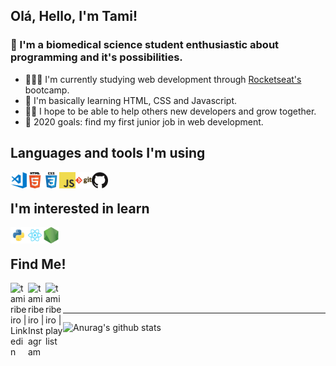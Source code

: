 ## Olá, Hello, I'm Tami!

### 🧬 I'm a biomedical science student enthusiastic about programming and it's possibilities. 

- 👩🏻‍💻 I'm currently studying web development through [Rocketseat's] bootcamp.
- 🚀 I'm basically learning HTML, CSS and Javascript.
- 🖖🏻 I hope to be able to help others new developers and grow together.
- 🎯 2020 goals: find my first junior job in web development.

## Languages and tools I'm using
<img align="left" alt="Visual Studio Code" width="26px" src="https://raw.githubusercontent.com/github/explore/80688e429a7d4ef2fca1e82350fe8e3517d3494d/topics/visual-studio-code/visual-studio-code.png"/>
<img align="left" alt="HTML5" width="26px" src="https://raw.githubusercontent.com/github/explore/80688e429a7d4ef2fca1e82350fe8e3517d3494d/topics/html/html.png"/>
<img align="left" alt="CSS3" width="26px" src="https://raw.githubusercontent.com/github/explore/80688e429a7d4ef2fca1e82350fe8e3517d3494d/topics/css/css.png"/>
<img align="left" alt="JavaScript" width="26px" src="https://raw.githubusercontent.com/github/explore/80688e429a7d4ef2fca1e82350fe8e3517d3494d/topics/javascript/javascript.png"/>
<img align="left" alt="Git" width="26px" src="https://raw.githubusercontent.com/github/explore/80688e429a7d4ef2fca1e82350fe8e3517d3494d/topics/git/git.png"/>
<img align="left" alt="GitHub" width="26px" src="https://raw.githubusercontent.com/github/explore/78df643247d429f6cc873026c0622819ad797942/topics/github/github.png"/>

<br>

## I'm interested in learn 
<img align="left" alt="Python" width="26px" src="https://raw.githubusercontent.com/github/explore/78df643247d429f6cc873026c0622819ad797942/topics/python/python.png" />
<img align="left" alt="React" width="26px" src="https://raw.githubusercontent.com/github/explore/80688e429a7d4ef2fca1e82350fe8e3517d3494d/topics/react/react.png" />
<img align="left" alt="Node.js" width="26px" src="https://raw.githubusercontent.com/github/explore/80688e429a7d4ef2fca1e82350fe8e3517d3494d/topics/nodejs/nodejs.png" />

<br>

## Find Me!

[<img align="left" alt="tamiribeiro | Linkedin" width="28px" src="https://image.flaticon.com/icons/svg/185/185964.svg" />][linkedin]
[<img align="left" alt="tamiribeiro | Instagram" width="28px" src="https://image.flaticon.com/icons/svg/185/185985.svg" />][instagram]
[<img align="left" alt="tamiribeiro | playlist" width="28px" src="https://image.flaticon.com/icons/svg/185/185974.svg" />][spotify]

[instagram]: https://instagram.com/tamiribeiross
[linkedin]: https://www.linkedin.com/in/tami-ribeiro-b9b637178/
[spotify]: https://open.spotify.com/playlist/3q63ULnXTgFGImSl2IyEvI?si=XXYHOlbCRgmJAayTPs1Mbw
[Rocketseat's]: https://rocketseat.com.br/
<br>
<br>

---
![Anurag's github stats](https://github-readme-stats.vercel.app/api?username=tamiribeiro&theme=buefy&hide=stars,issues)
